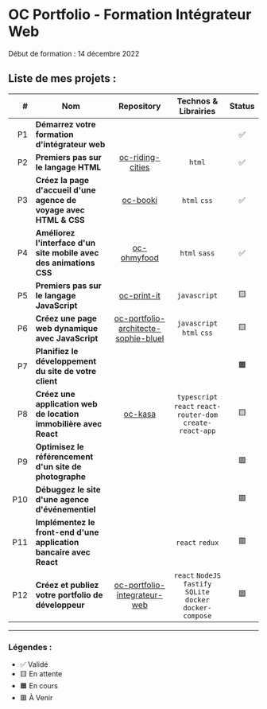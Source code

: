 # OC Portfolio - Formation Intégrateur Web

Début de formation : 14 décembre 2022

## Liste de mes projets :

| # | Nom | Repository | Technos & Librairies | Status |
|-:|-|:-:|:-:|:-:|
| P1 | **Démarrez votre formation d'intégrateur web** |  |  | ✅ |
| P2 | **Premiers pas sur le langage HTML** | [oc-riding-cities](https://github.com/boysers/oc-riding-cities) | `html` | ✅ |
| P3 | **Créez la page d'accueil d'une agence de voyage avec HTML & CSS** | [oc-booki](https://github.com/boysers/oc-booki) | `html` `css` | ✅ |
| P4 | **Améliorez l'interface d'un site mobile avec des animations CSS** | [oc-ohmyfood](https://github.com/boysers/oc-ohmyfood/) | `html` `sass` | ✅ |
| P5 | **Premiers pas sur le langage JavaScript** | [oc-print-it](https://github.com/boysers/oc-print-it) | `javascript` | 🟨 |
| P6 | **Créez une page web dynamique avec JavaScript** | [oc-portfolio-architecte-sophie-bluel](https://github.com/boysers/oc-portfolio-architecte-sophie-bluel) | `javascript` `html` `css` | 🟨 |
| P7 | **Planifiez le développement du site de votre client** |  |  | 🟧 |
| P8 | **Créez une application web de location immobilière avec React** | [oc-kasa](https://github.com/boysers/oc-kasa) | `typescript` `react` `react-router-dom` `create-react-app` | 🟨 |
| P9 | **Optimisez le référencement d'un site de photographe** |  |  | 🟥 |
| P10 | **Débuggez le site d'une agence d'événementiel** |  |  | 🟥 |
| P11 | **Implémentez le front-end d'une application bancaire avec React** |  | `react` `redux` | 🟥 |
| P12 | **Créez et publiez votre portfolio de développeur** | [oc-portfolio-integrateur-web](https://github.com/boysers/oc-portfolio-integrateur-web) | `react` `NodeJS` `fastify` `SQLite` `docker` `docker-compose` | 🟥 |

---

### Légendes :

- ✅ Validé
- 🟨 En attente
- 🟧 En cours
- 🟥 À Venir
